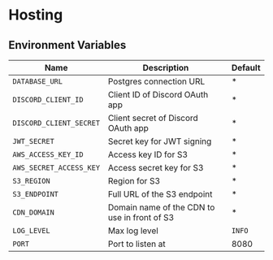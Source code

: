 # Hosting

## Environment Variables

| **Name**                | **Description**                              | **Default** |
|-------------------------|----------------------------------------------|-------------|
| `DATABASE_URL`          | Postgres connection URL                      | *           |
| `DISCORD_CLIENT_ID`     | Client ID of Discord OAuth app               | *           |
| `DISCORD_CLIENT_SECRET` | Client secret of Discord OAuth app           | *           |
| `JWT_SECRET`            | Secret key for JWT signing                   | *           |
| `AWS_ACCESS_KEY_ID`     | Access key ID for S3                         | *           |
| `AWS_SECRET_ACCESS_KEY` | Access secret key for S3                     | *           |
| `S3_REGION`             | Region for S3                                | *           |
| `S3_ENDPOINT`           | Full URL of the S3 endpoint                  | *           |
| `CDN_DOMAIN`            | Domain name of the CDN to use in front of S3 | *           |
| `LOG_LEVEL`             | Max log level                                | `INFO`      |
| `PORT`                  | Port to listen at                            | 8080        |
